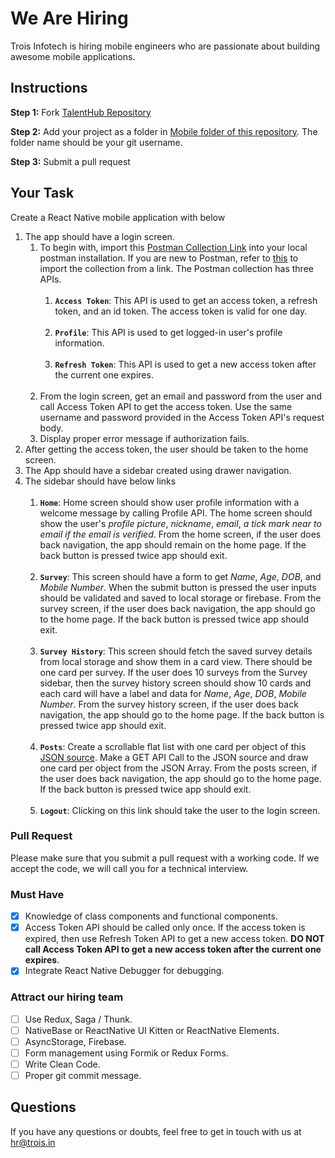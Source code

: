 # We Are Hiring
Trois Infotech is hiring mobile engineers who are passionate about building awesome mobile applications.

## Instructions
**Step 1:** Fork [TalentHub Repository](https://github.com/troisinfotech/TalentHub)
 
 **Step 2:** Add your project as a folder in [Mobile folder of this repository](https://github.com/troisinfotech/TalentHub/tree/master/Mobile). The folder name should be your git username.
 
 **Step 3:** Submit a pull request 

## Your Task

Create a React Native mobile application with below 

1. The app should have a login screen.
   1. To begin with, import this [Postman Collection Link](https://www.getpostman.com/collections/31fa78252ece7e079f94) into your local postman installation. If you are new to Postman, refer to [this](https://learning.postman.com/docs/getting-started/importing-and-exporting-data/) to import the collection from a link. The Postman collection has three APIs. 
      <br/><br/>
      1. **`Access Token`**: This API is used to get an access token, a refresh token, and an id token. The access token is valid for one day.
      <br/><br/>
      1. **`Profile`**: This API is used to get logged-in user's profile information.
      <br/><br/>
      1. **`Refresh Token`**: This API is used to get a new access token after the current one expires.
      <br/><br/>
   1. From the login screen, get an email and password from the user and call Access Token API to get the access token. Use the same username and password provided in the Access Token API's request body.
   1. Display proper error message if authorization fails.
1. After getting the access token, the user should be taken to the home screen.
1. The App should have a sidebar created using drawer navigation.
1. The sidebar should have below links
   <br/><br/>
   1. **`Home`**: Home screen should show user profile information with a welcome message by calling Profile API. The home screen should show the user's *profile picture*, *nickname*, *email*, *a tick mark near to email if the email is verified*. From the home screen, if the user does back navigation, the app should remain on the home page. If the back button is pressed twice app should exit.
   <br/><br/>
   1. **`Survey`**: This screen should have a form to get *Name*, *Age*, *DOB*, and *Mobile Number*. When the submit button is pressed the user inputs should be validated and saved to local storage or firebase. From the survey screen, if the user does back navigation, the app should go to the home page. If the back button is pressed twice app should exit.
   <br/><br/>
   1. **`Survey History`**: This screen should fetch the saved survey details from local storage and show them in a card view. There should be one card per survey. If the user does 10 surveys from the Survey sidebar, then the survey history screen should show 10 cards and each card will have a label and data for *Name*, *Age*, *DOB*, *Mobile Number*. From the survey history screen, if the user does back navigation, the app should go to the home page. If the back button is pressed twice app should exit.
   <br/><br/>
   1. **`Posts`**: Create a scrollable flat list with one card per object of this [JSON source](https://mockend.com/troisinfotech/TalentHub/posts). Make a GET API Call to the JSON source and draw one card per object from the JSON Array. From the posts screen, if the user does back navigation, the app should go to the home page. If the back button is pressed twice app should exit.
   <br/><br/>
   1. **`Logout`**: Clicking on this link should take the user to the login screen.
   
### Pull Request
Please make sure that you submit a pull request with a working code. 
If we accept the code, we will call you for a technical interview.

### Must Have
- [x] Knowledge of class components and functional components.
- [x] Access Token API should be called only once. If the access token is expired, then use Refresh Token API to get a new access token. **DO NOT call Access Token API to get a new access token after the current one expires**.
- [x] Integrate React Native Debugger for debugging.

### Attract our hiring team
- [ ] Use Redux, Saga / Thunk.
- [ ] NativeBase or ReactNative UI Kitten or ReactNative Elements.
- [ ] AsyncStorage, Firebase.
- [ ] Form management using Formik or Redux Forms.
- [ ] Write Clean Code.
- [ ] Proper git commit message.

## Questions
If you have any questions or doubts, feel free to get in touch with us at hr@trois.in
